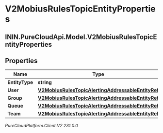 # V2MobiusRulesTopicEntityProperties

## ININ.PureCloudApi.Model.V2MobiusRulesTopicEntityProperties

## Properties

|Name | Type | Description | Notes|
|------------ | ------------- | ------------- | -------------|
| **EntityType** | **string** |  | [optional] |
| **User** | [**V2MobiusRulesTopicAlertingAddressableEntityRef**](V2MobiusRulesTopicAlertingAddressableEntityRef) |  | [optional] |
| **Group** | [**V2MobiusRulesTopicAlertingAddressableEntityRef**](V2MobiusRulesTopicAlertingAddressableEntityRef) |  | [optional] |
| **Queue** | [**V2MobiusRulesTopicAlertingAddressableEntityRef**](V2MobiusRulesTopicAlertingAddressableEntityRef) |  | [optional] |
| **Team** | [**V2MobiusRulesTopicAlertingAddressableEntityRef**](V2MobiusRulesTopicAlertingAddressableEntityRef) |  | [optional] |



_PureCloudPlatform.Client.V2 231.0.0_
